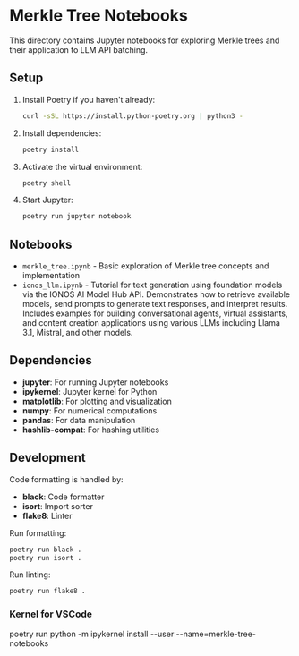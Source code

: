 # Merkle Tree Notebooks

This directory contains Jupyter notebooks for exploring Merkle trees and their application to LLM API batching.

## Setup

1. Install Poetry if you haven't already:
   ```bash
   curl -sSL https://install.python-poetry.org | python3 -
   ```

2. Install dependencies:
   ```bash
   poetry install
   ```

3. Activate the virtual environment:
   ```bash
   poetry shell
   ```

4. Start Jupyter:
   ```bash
   poetry run jupyter notebook
   ```

## Notebooks

- `merkle_tree.ipynb` - Basic exploration of Merkle tree concepts and implementation
- `ionos_llm.ipynb` - Tutorial for text generation using foundation models via the IONOS AI Model Hub API. Demonstrates how to retrieve available models, send prompts to generate text responses, and interpret results. Includes examples for building conversational agents, virtual assistants, and content creation applications using various LLMs including Llama 3.1, Mistral, and other models.

## Dependencies

- **jupyter**: For running Jupyter notebooks
- **ipykernel**: Jupyter kernel for Python
- **matplotlib**: For plotting and visualization
- **numpy**: For numerical computations
- **pandas**: For data manipulation
- **hashlib-compat**: For hashing utilities

## Development

Code formatting is handled by:
- **black**: Code formatter
- **isort**: Import sorter
- **flake8**: Linter

Run formatting:
```bash
poetry run black .
poetry run isort .
```

Run linting:
```bash
poetry run flake8 .
```

### Kernel for VSCode

poetry run python -m ipykernel install --user --name=merkle-tree-notebooks